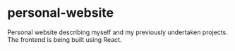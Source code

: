 # personal-website
Personal website describing myself and my previously undertaken projects. The frontend is being built using React.
